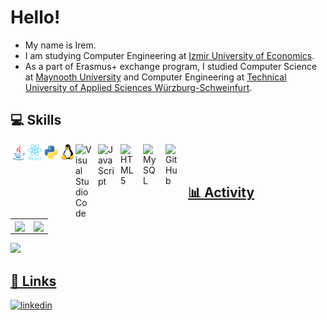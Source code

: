 <h1> Hello! </h1>

- My name is Irem.
- I am studying Computer Engineering at <a href="https://www.ieu.edu.tr/en">Izmir University of Economics</a>.
- As a part of Erasmus+ exchange program, I studied Computer Science at <a href="https://www.maynoothuniversity.ie"> Maynooth University</a> and Computer Engineering at <a href="https://www.thws.de/en/"> Technical University of Applied Sciences Würzburg-Schweinfurt</a>.


## 💻 Skills 

<p>
<img align="left" alt="java" width="26px" src="https://raw.githubusercontent.com/devicons/devicon/master/icons/java/java-original.svg" </a> <a href="https://developer.mozilla.org/en-US/docs/Web/JavaScript" target="_blank">
<img align="left" alt="react" width="26px" src="https://raw.githubusercontent.com/devicons/devicon/master/icons/react/react-original-wordmark.svg" </a> <a href="https://reactnative.dev/" target="_blank">
<img align="left" alt="python" width="26px" src="https://raw.githubusercontent.com/devicons/devicon/master/icons/python/python-original.svg" >
<img align="left" alt="linux" width="26px" src="https://raw.githubusercontent.com/devicons/devicon/master/icons/linux/linux-original.svg" />
<img align="left" alt="Visual Studio Code" width="26px" src="https://cdn.jsdelivr.net/gh/devicons/devicon/icons/vscode/vscode-original.svg" style="padding-right:10px;"/><img align="left" alt="JavaScript" width="26px" src="https://cdn.jsdelivr.net/gh/devicons/devicon/icons/javascript/javascript-original.svg" style="padding-right:10px;"/>
<img align="left" alt="HTML5" width="26px" src="https://cdn.jsdelivr.net/gh/devicons/devicon/icons/html5/html5-original.svg" style="padding-right:10px;" />
<img align="left" alt="MySQL" width="26px" src="https://cdn.jsdelivr.net/gh/devicons/devicon/icons/mysql/mysql-original.svg" style="padding-right:10px;" />
<img align="left" alt="GitHub" width="26px" src="https://user-images.githubusercontent.com/3369400/139447912-e0f43f33-6d9f-45f8-be46-2df5bbc91289.png" style="padding-right:10px;" />

</p>
<br />
<br />


## 📊 Activity 

<div align="center">
<table>
<tr>
<td>
<img align="center" src="https://github-readme-stats.vercel.app/api/top-langs/?username=iremhttp&theme=dark&hide_border=true&layout=compact" />
</td>
<td>
<img align="center" src="https://github-readme-stats.vercel.app/api?username=iremhttp&theme=dark&hide_border=true&show_icons=true&icon_color=ffffff&count_private=true" />
</td>
</tr>  
</table>
</div>
  
  ![](https://komarev.com/ghpvc/?username=iremhttp&label=PROFILE+VIEWS&style=for-the-badge&color=green)

## 🔗 Links

<a href="https://www.linkedin.com/in/irem-hatipoglu-1ba8a51bb/"><img width="26px" src="https://img.icons8.com/color/96/000000/linkedin.png" alt="linkedin"/></a>


